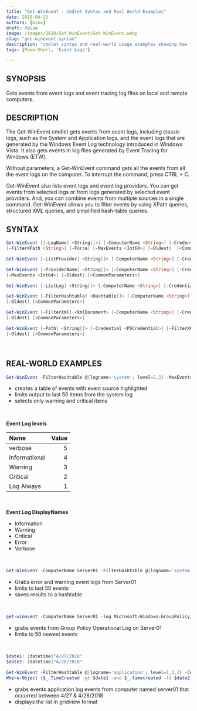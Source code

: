 ```yaml
---
title: "Get-WinEvent - Cmdlet Syntax and Real World Examples"
date: 2018-04-23
authors: [mike]
draft: false
image: /images/2018/Get-WinEvent/Get-WinEvent.webp
slug: "get-winevent-syntax"
description: "cmdlet syntax and real-world usage examples showing how to use the Get-WinEvent cmdlet"
tags: [PowerShell, 'Event Logs']

---
```


## SYNOPSIS

Gets events from event logs and event tracing log files on local and remote computers.
<br>

## DESCRIPTION

The Get-WinEvent cmdlet gets events from event logs, including classic logs, such as the System and Application logs, and the event logs that are generated by the Windows Event Log technology introduced in Windows Vista. It also gets events in log files generated by Event Tracing for Windows (ETW).

Without parameters, a Get-WinEvent command gets all the events from all the event logs on the computer. To interrupt the command, press CTRL + C.

Get-WinEvent also lists event logs and event log providers. You can get events from selected logs or from logs generated by selected event providers. And, you can combine events from multiple sources in a single command. Get-WinEvent allows you to filter events by using XPath queries, structured XML queries, and simplified hash-table queries.
<br>

## SYNTAX

```PowerShell
Get-WinEvent [[-LogName] <String[]>] [-ComputerName <String>] [-Credential <PSCredential>]
[-FilterXPath <String>] [-Force] [-MaxEvents <Int64>] [-Oldest]  [<CommonParameters>]

Get-WinEvent [-ListProvider] <String[]> [-ComputerName <String>] [-Credential <PSCredential>] [<CommonParameters>]

Get-WinEvent [-ProviderName] <String[]> [-ComputerName <String>] [-Credential <PSCredential>] [-FilterXPath <String>] [-Force]
[-MaxEvents <Int64>] [-Oldest] [<CommonParameters>]

Get-WinEvent [-ListLog] <String[]> [-ComputerName <String>] [-Credential <PSCredential>] [-Force] [<CommonParameters>]

Get-WinEvent [-FilterHashtable] <Hashtable[]> [-ComputerName <String>] [-Credential <PSCredential>] [-Force] [-MaxEvents <Int64>]
[-Oldest] [<CommonParameters>]

Get-WinEvent [-FilterXml] <XmlDocument> [-ComputerName <String>] [-Credential <PSCredential>] [-MaxEvents <Int64>]
[-Oldest] [<CommonParameters>]

Get-WinEvent [-Path] <String[]> [-Credential <PSCredential>] [-FilterXPath <String>] [-MaxEvents <Int64>]
[-Oldest] [<CommonParameters>]
```

<br>

## REAL-WORLD EXAMPLES

```PowerShell
Get-WinEvent -FilterHashtable @{logname='system'; level=2,3} -MaxEvents 50
```

- creates a table of events with event source highlighted
- limits output to last 50 items from the system log
- selects only warning and critical items

<br>

__Event Log levels__

| Name      |    Value |
:-------- | --------:
| verbose|   5 |
| Informational    |   4 |
| Warning|   3 |
| Critical    |   2 |
| Log Always    |   1 |

<br>

__Event Log DisplayNames__

* Information
* Warning
* Critical
* Error
* Verbose
<br>

```PowerShell
Get-WinEvent -ComputerName Server01 -FilterHashtable @{logname='system','application'; level=2,3} -MaxEvents 50 | more
```

- Grabs error and warning event logs from Server01
- limits to last 50 events
- saves results to a hashtable

<br>

```PowerShell
get-winevent -ComputerName Server01 -log Microsoft-Windows-GroupPolicy/Operational -MaxEvents 50 | out-gridview
```

- grabs events from Group Policy Operational Log on Server01
- limits to 50 newest events
<br>

```PowerShell
$date1: [datetime]"4/27/2018"
$date2: [datetime]"4/28/2018"

Get-WinEvent -FilterHashtable @{logname='application'; level=1,2,3} -ComputerName server01 |
Where-Object {$_.TimeCreated -gt $date1 -and $_.timecreated -lt $date2} | out-gridview
```

- grabs events application log events from computer named server01 that occurred between 4/27 & 4/28/2018
- displays the list in gridview format
